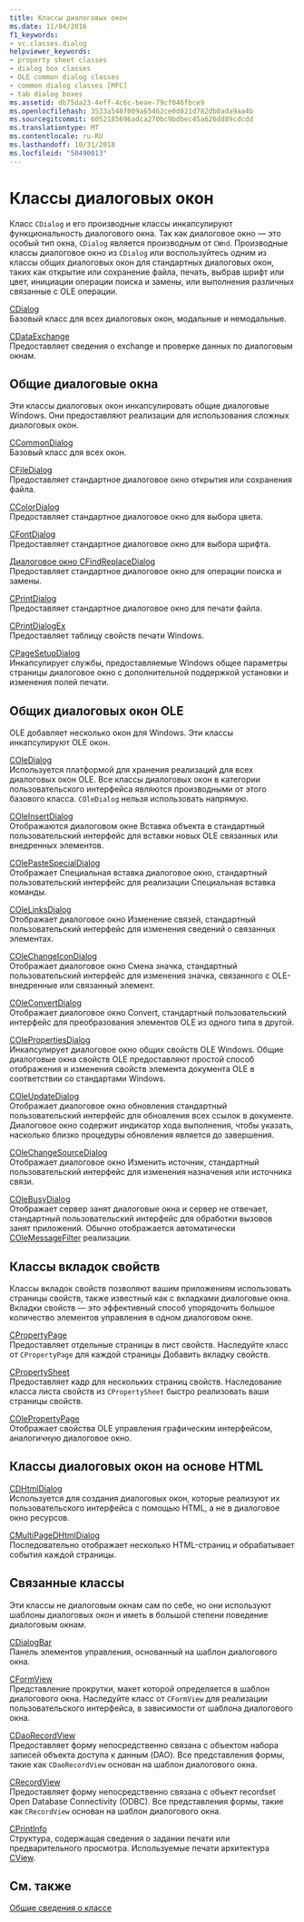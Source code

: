 ```yaml
---
title: Классы диалоговых окон
ms.date: 11/04/2016
f1_keywords:
- vc.classes.dialog
helpviewer_keywords:
- property sheet classes
- dialog box classes
- OLE common dialog classes
- common dialog classes [MFC]
- tab dialog boxes
ms.assetid: db75da23-4eff-4c6c-beae-79cf046fbce9
ms.openlocfilehash: 3533a548f009a65462ce0d821d782db0ada9aa4b
ms.sourcegitcommit: 6052185696adca270bc9bdbec45a626dd89cdcdd
ms.translationtype: MT
ms.contentlocale: ru-RU
ms.lasthandoff: 10/31/2018
ms.locfileid: "50490013"
---
```

# <a name="dialog-box-classes"></a>Классы диалоговых окон

Класс `CDialog` и его производные классы инкапсулируют функциональность диалогового окна. Так как диалоговое окно — это особый тип окна, `CDialog` является производным от `CWnd`. Производные классы диалоговое окно из `CDialog` или воспользуйтесь одним из классы общих диалоговых окон для стандартных диалоговых окон, таких как открытие или сохранение файла, печать, выбрав шрифт или цвет, инициации операции поиска и замены, или выполнения различных связанные с OLE операции.

[CDialog](../mfc/reference/cdialog-class.md)<br/>
Базовый класс для всех диалоговых окон, модальные и немодальные.

[CDataExchange](../mfc/reference/cdataexchange-class.md)<br/>
Предоставляет сведения о exchange и проверке данных по диалоговым окнам.

## <a name="common-dialogs"></a>Общие диалоговые окна

Эти классы диалоговых окон инкапсулировать общие диалоговые Windows. Они предоставляют реализации для использования сложных диалоговых окон.

[CCommonDialog](../mfc/reference/ccommondialog-class.md)<br/>
Базовый класс для всех окон.

[CFileDialog](../mfc/reference/cfiledialog-class.md)<br/>
Предоставляет стандартное диалоговое окно открытия или сохранения файла.

[CColorDialog](../mfc/reference/ccolordialog-class.md)<br/>
Предоставляет стандартное диалоговое окно для выбора цвета.

[CFontDialog](../mfc/reference/cfontdialog-class.md)<br/>
Предоставляет стандартное диалоговое окно для выбора шрифта.

[Диалоговое окно CFindReplaceDialog](../mfc/reference/cfindreplacedialog-class.md)<br/>
Предоставляет стандартное диалоговое окно для операции поиска и замены.

[CPrintDialog](../mfc/reference/cprintdialog-class.md)<br/>
Предоставляет стандартное диалоговое окно для печати файла.

[CPrintDialogEx](../mfc/reference/cprintdialogex-class.md)<br/>
Предоставляет таблицу свойств печати Windows.

[CPageSetupDialog](../mfc/reference/cpagesetupdialog-class.md)<br/>
Инкапсулирует службы, предоставляемые Windows общее параметры страницы диалоговое окно с дополнительной поддержкой установки и изменения полей печати.

## <a name="ole-common-dialogs"></a>Общих диалоговых окон OLE

OLE добавляет несколько окон для Windows. Эти классы инкапсулируют OLE окон.

[COleDialog](../mfc/reference/coledialog-class.md)<br/>
Используется платформой для хранения реализаций для всех диалоговых окон OLE. Все классы диалоговых окон в категории пользовательского интерфейса являются производными от этого базового класса. `COleDialog` нельзя использовать напрямую.

[COleInsertDialog](../mfc/reference/coleinsertdialog-class.md)<br/>
Отображаются диалоговом окне Вставка объекта в стандартный пользовательский интерфейс для вставки новых OLE связанных или внедренных элементов.

[COlePasteSpecialDialog](../mfc/reference/colepastespecialdialog-class.md)<br/>
Отображает Специальная вставка диалоговое окно, стандартный пользовательский интерфейс для реализации Специальная вставка команды.

[COleLinksDialog](../mfc/reference/colelinksdialog-class.md)<br/>
Отображает диалоговое окно Изменение связей, стандартный пользовательский интерфейс для изменения сведений о связанных элементах.

[COleChangeIconDialog](../mfc/reference/colechangeicondialog-class.md)<br/>
Отображает диалоговое окно Смена значка, стандартный пользовательский интерфейс для изменения значка, связанного с OLE-внедренные или связанный элемент.

[COleConvertDialog](../mfc/reference/coleconvertdialog-class.md)<br/>
Отображает диалоговое окно Convert, стандартный пользовательский интерфейс для преобразования элементов OLE из одного типа в другой.

[COlePropertiesDialog](../mfc/reference/colepropertiesdialog-class.md)<br/>
Инкапсулирует диалоговое окно общих свойств OLE Windows. Общие диалоговые окна свойств OLE предоставляют простой способ отображения и изменения свойств элемента документа OLE в соответствии со стандартами Windows.

[COleUpdateDialog](../mfc/reference/coleupdatedialog-class.md)<br/>
Отображает диалоговое окно обновления стандартный пользовательский интерфейс для обновления всех ссылок в документе. Диалоговое окно содержит индикатор хода выполнения, чтобы указать, насколько близко процедуры обновления является до завершения.

[COleChangeSourceDialog](../mfc/reference/colechangesourcedialog-class.md)<br/>
Отображает диалоговое окно Изменить источник, стандартный пользовательский интерфейс для изменения назначения или источника связи.

[COleBusyDialog](../mfc/reference/colebusydialog-class.md)<br/>
Отображает сервер занят диалоговые окна и сервер не отвечает, стандартный пользовательский интерфейс для обработки вызовов занят приложений. Обычно отображается автоматически [COleMessageFilter](../mfc/reference/colemessagefilter-class.md) реализации.

## <a name="property-sheet-classes"></a>Классы вкладок свойств

Классы вкладок свойств позволяют вашим приложениям использовать страницы свойств, также известный как с вкладками диалоговые окна. Вкладки свойств — это эффективный способ упорядочить большое количество элементов управления в одном диалоговом окне.

[CPropertyPage](../mfc/reference/cpropertypage-class.md)<br/>
Предоставляет отдельные страницы в лист свойств. Наследуйте класс от `CPropertyPage` для каждой страницы Добавить вкладку свойств.

[CPropertySheet](../mfc/reference/cpropertysheet-class.md)<br/>
Предоставляет кадр для нескольких страниц свойств. Наследование класса листа свойств из `CPropertySheet` быстро реализовать ваши страницы свойств.

[COlePropertyPage](../mfc/reference/colepropertypage-class.md)<br/>
Отображает свойства OLE управления графическим интерфейсом, аналогичную диалоговое окно.

## <a name="html-based-dialog-classes"></a>Классы диалоговых окон на основе HTML

[CDHtmlDialog](../mfc/reference/cdhtmldialog-class.md)<br/>
Используется для создания диалоговых окон, которые реализуют их пользовательского интерфейса с помощью HTML, а не в диалоговое окно ресурсов.

[CMultiPageDHtmlDialog](../mfc/reference/cmultipagedhtmldialog-class.md)<br/>
Последовательно отображает несколько HTML-страниц и обрабатывает события каждой страницы.

## <a name="related-classes"></a>Связанные классы

Эти классы не диалоговым окнам сам по себе, но они используют шаблоны диалоговых окон и иметь в большой степени поведение диалоговым окнам.

[CDialogBar](../mfc/reference/cdialogbar-class.md)<br/>
Панель элементов управления, основанный на шаблон диалогового окна.

[CFormView](../mfc/reference/cformview-class.md)<br/>
Представление прокрутки, макет которой определяется в шаблон диалогового окна. Наследуйте класс от `CFormView` для реализации пользовательского интерфейса, в зависимости от шаблона диалогового окна.

[CDaoRecordView](../mfc/reference/cdaorecordview-class.md)<br/>
Предоставляет форму непосредственно связана с объектом набора записей объекта доступа к данным (DAO). Все представления формы, такие как `CDaoRecordView` основан на шаблон диалогового окна.

[CRecordView](../mfc/reference/crecordview-class.md)<br/>
Предоставляет форму непосредственно связана с объект recordset Open Database Connectivity (ODBC). Все представления формы, такие как `CRecordView` основан на шаблон диалогового окна.

[CPrintInfo](../mfc/reference/cprintinfo-structure.md)<br/>
Структура, содержащая сведения о задании печати или предварительного просмотра. Используемые печати архитектура [CView](../mfc/reference/cview-class.md).

## <a name="see-also"></a>См. также

[Общие сведения о классе](../mfc/class-library-overview.md)

